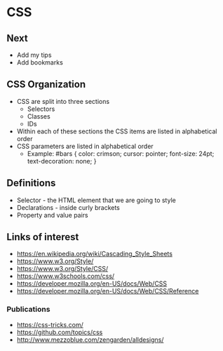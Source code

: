 # CSS

## Next

* Add my tips
* Add bookmarks

## CSS Organization


* CSS are split into three sections
	* Selectors
	* Classes
	* IDs
* Within each of these sections the CSS items are listed in alphabetical order
* CSS parameters are listed in alphabetical order
	* Example: #bars { color: crimson; cursor: pointer; font-size: 24pt; text-decoration: none; }


## Definitions

* Selector - the HTML element that we are going to style
* Declarations - inside curly brackets
* Property and value pairs




## Links of interest

* https://en.wikipedia.org/wiki/Cascading_Style_Sheets
* https://www.w3.org/Style/
* https://www.w3.org/Style/CSS/
* https://www.w3schools.com/css/
* https://developer.mozilla.org/en-US/docs/Web/CSS
* https://developer.mozilla.org/en-US/docs/Web/CSS/Reference


### Publications

* https://css-tricks.com/
* https://github.com/topics/css
* http://www.mezzoblue.com/zengarden/alldesigns/